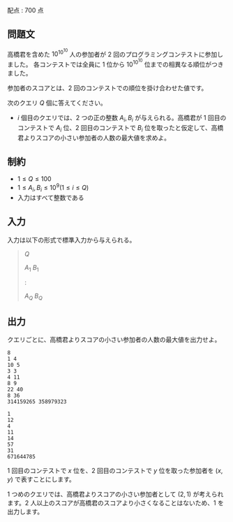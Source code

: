 配点 : $700$ 点

## 問題文

高橋君を含めた $10^{10^{10}}$ 人の参加者が $2$ 回のプログラミングコンテストに参加しました。
各コンテストでは全員に $1$ 位から $10^{10^{10}}$ 位までの相異なる順位がつきました。

参加者のスコアとは、$2$ 回のコンテストでの順位を掛け合わせた値です。

次のクエリ $Q$ 個に答えてください。

- $i$ 個目のクエリでは、$2$ つの正の整数 $A_i,B_i$ が与えられる。高橋君が $1$ 回目のコンテストで $A_i$ 位、$2$ 回目のコンテストで $B_i$ 位を取ったと仮定して、高橋君よりスコアの小さい参加者の人数の最大値を求めよ。

## 制約

- $1 \leq Q \leq 100$
- $1\leq A_i,B_i\leq 10^9(1\leq i\leq Q)$
- 入力はすべて整数である

## 入力

入力は以下の形式で標準入力から与えられる。

> $Q$
> 
> $A_1$ $B_1$
> 
> $:$
> 
> $A_Q$ $B_Q$

## 出力

クエリごとに、高橋君よりスコアの小さい参加者の人数の最大値を出力せよ。

```input1
8
1 4
10 5
3 3
4 11
8 9
22 40
8 36
314159265 358979323
```

```output1
1
12
4
11
14
57
31
671644785
```

$1$ 回目のコンテストで $x$ 位を、$2$ 回目のコンテストで $y$ 位を取った参加者を $(x,y)$ で表すことにします。

$1$ つめのクエリでは、高橋君よりスコアの小さい参加者として $(2,1)$ が考えられます。$2$ 人以上のスコアが高橋君のスコアより小さくなることはないため、$1$ を出力します。